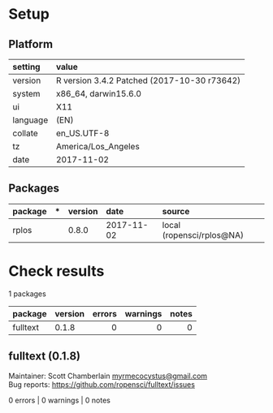 # Setup

## Platform

|setting  |value                                       |
|:--------|:-------------------------------------------|
|version  |R version 3.4.2 Patched (2017-10-30 r73642) |
|system   |x86_64, darwin15.6.0                        |
|ui       |X11                                         |
|language |(EN)                                        |
|collate  |en_US.UTF-8                                 |
|tz       |America/Los_Angeles                         |
|date     |2017-11-02                                  |

## Packages

|package |*  |version |date       |source                    |
|:-------|:--|:-------|:----------|:-------------------------|
|rplos   |   |0.8.0   |2017-11-02 |local (ropensci/rplos@NA) |

# Check results

1 packages

|package  |version | errors| warnings| notes|
|:--------|:-------|------:|--------:|-----:|
|fulltext |0.1.8   |      0|        0|     0|

## fulltext (0.1.8)
Maintainer: Scott Chamberlain <myrmecocystus@gmail.com>  
Bug reports: https://github.com/ropensci/fulltext/issues

0 errors | 0 warnings | 0 notes

